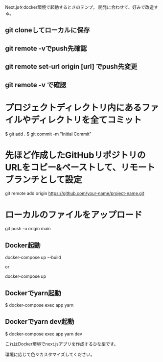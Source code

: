Next.jsをdocker環境で起動するときのテンプ。
開発に合わせて、好みで改造する。

## git cloneしてローカルに保存

## git remote -vでpush先確認

## git remote set-url origin [url] でpush先変更

## git remote -v で確認

# プロジェクトディレクトリ内にあるファイルやディレクトリを全てコミット 
$ git add .
$ git commit -m "Initial Commit"

# 先ほど作成したGitHubリポジトリのURLをコピー&ペーストして、リモートブランチとして設定
git remote add origin https://github.com/your-name/project-name.git

# ローカルのファイルをアップロード
git push -u origin main


## Docker起動
docker-compose up --build

or 

docker-compose up

## Dockerでyarn起動
$ docker-compose exec app yarn

## Dockerでyarn dev起動
$ docker-compose exec app yarn dev

これはDocker環境でnext.jsアプリを作成するひな型です。

環境に応じて色々カスタマイズしてください。
